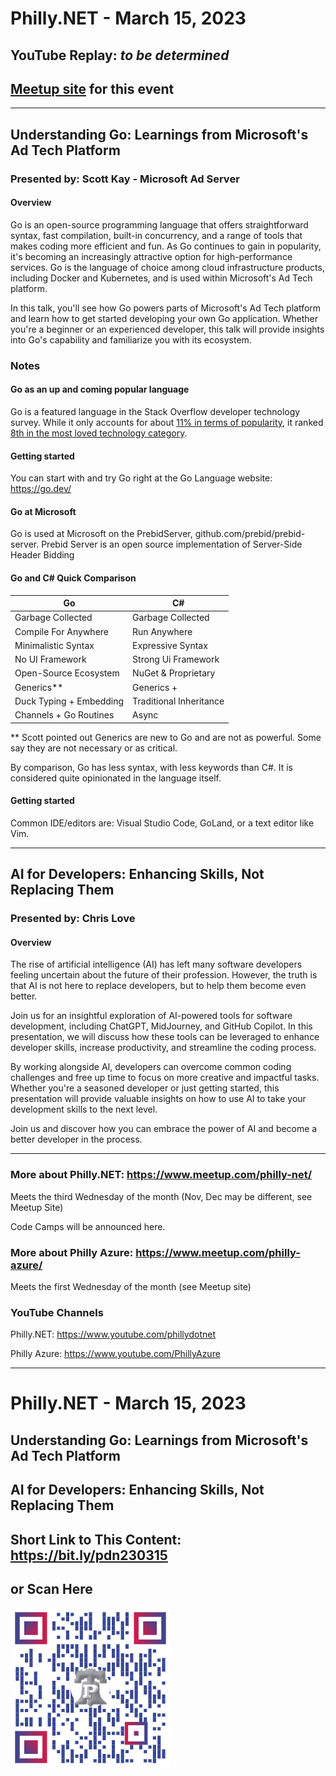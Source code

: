 # Philly.NET - March 15, 2023
## YouTube Replay: *to be determined*

## [Meetup site](https://www.meetup.com/philly-net/events/291755150) for this event

***

## Understanding Go: Learnings from Microsoft's Ad Tech Platform

### Presented by: Scott Kay - Microsoft Ad Server

#### Overview

Go is an open-source programming language that offers straightforward syntax, fast compilation, built-in concurrency, and a range of tools that makes coding more efficient and fun. As Go continues to gain in popularity, it's becoming an increasingly attractive option for high-performance services. Go is the language of choice among cloud infrastructure products, including Docker and Kubernetes, and is used within Microsoft's Ad Tech platform.

In this talk, you'll see how Go powers parts of Microsoft's Ad Tech platform and learn how to get started developing your own Go application. Whether you're a beginner or an experienced developer, this talk will provide insights into Go's capability and familiarize you with its ecosystem.

### Notes

#### Go as an up and coming popular language
Go is a featured language in the Stack Overflow developer technology survey.  While it only accounts for about [11% in terms of popularity](https://survey.stackoverflow.co/2022/#technology-most-popular-technologies), it ranked [8th in the most loved technology category](https://survey.stackoverflow.co/2022/#technology-most-loved-dreaded-and-wanted).

#### Getting started
You can start with and try Go right at the Go Language website: https://go.dev/

#### Go at Microsoft
Go is used at Microsoft on the PrebidServer, github.com/prebid/prebid-server.  Prebid Server is an open source implementation of Server-Side Header Bidding

#### Go and C# Quick Comparison
| Go         | C#|
|--------------|-----------|
| Garbage Collected| Garbage Collected|
| Compile For Anywhere| Run Anywhere|
| Minimalistic Syntax|Expressive Syntax|
|No UI Framework|Strong Ui Framework|
|Open-Source Ecosystem|NuGet & Proprietary|
|Generics**|Generics +|
|Duck Typing + Embedding| Traditional Inheritance|
|Channels + Go Routines|Async|

** Scott pointed out Generics are new to Go and are not as powerful.  Some say they are not necessary or as critical.

By comparison, Go has less syntax, with less keywords than C#.  It is considered quite opinionated in the language itself.

#### Getting started

Common IDE/editors are: Visual Studio Code, GoLand, or a text editor like Vim.




***

## AI for Developers: Enhancing Skills, Not Replacing Them

### Presented by: Chris Love

#### Overview

The rise of artificial intelligence (AI) has left many software developers feeling uncertain about the future of their profession. However, the truth is that AI is not here to replace developers, but to help them become even better.

Join us for an insightful exploration of AI-powered tools for software development, including ChatGPT, MidJourney, and GitHub Copilot. In this presentation, we will discuss how these tools can be leveraged to enhance developer skills, increase productivity, and streamline the coding process. 

By working alongside AI, developers can overcome common coding challenges and free up time to focus on more creative and impactful tasks. Whether you're a seasoned developer or just getting started, this presentation will provide valuable insights on how to use AI to take your development skills to the next level. 

Join us and discover how you can embrace the power of AI and become a better developer in the process.

***

### More about Philly.NET: https://www.meetup.com/philly-net/
Meets the third Wednesday of the month (Nov, Dec may be different, see Meetup Site)

Code Camps will be announced here.

### More about Philly Azure: https://www.meetup.com/philly-azure/
Meets the first Wednesday of the month (see Meetup site)

### YouTube Channels
Philly.NET: https://www.youtube.com/phillydotnet

Philly Azure: https://www.youtube.com/PhillyAzure

***
# Philly.NET - March 15, 2023

## Understanding Go: Learnings from Microsoft's Ad Tech Platform

## AI for Developers: Enhancing Skills, Not Replacing Them
## Short Link to This Content: https://bit.ly/pdn230315

## or Scan Here
<img src="images\PdnMar2023.png" alt="QR Code for direct link to this page" width="256"/>